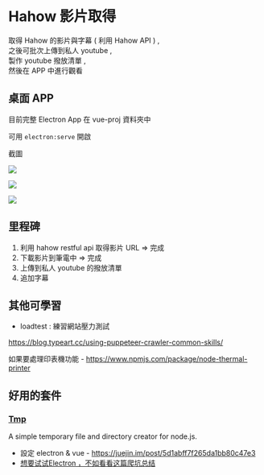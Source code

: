 # Hahow 影片取得

取得 Hahow 的影片與字幕 ( 利用 Hahow API ) ,  
之後可批次上傳到私人 youtube ,  
製作 youtube 撥放清單 ,  
然後在 APP 中進行觀看  

## 桌面 APP 

目前完整 Electron App 在 vue-proj 資料夾中 

可用 `electron:serve` 開啟

截圖 

![](https://i.imgur.com/NSBoLfg.png)

![](https://i.imgur.com/nWLQsoD.png)

![](https://i.imgur.com/cfbvsuq.png)


## 里程碑

1. 利用 hahow restful api 取得影片 URL => 完成
2. 下載影片到筆電中 => 完成
3. 上傳到私人 youtube 的撥放清單
4. 追加字幕

## 其他可學習 

- loadtest : 練習網站壓力測試

https://blog.typeart.cc/using-puppeteer-crawler-common-skills/

如果要處理印表機功能 - https://www.npmjs.com/package/node-thermal-printer

## 好用的套件 

### [Tmp](https://www.npmjs.com/package/tmp)
A simple temporary file and directory creator for node.js.

- 設定 electron & vue - https://juejin.im/post/5d1abff7f265da1bb80c47e3
- [想要试试Electron ，不如看看这篇爬坑总结](https://juejin.im/post/5ede23c6e51d45783f11023d)
